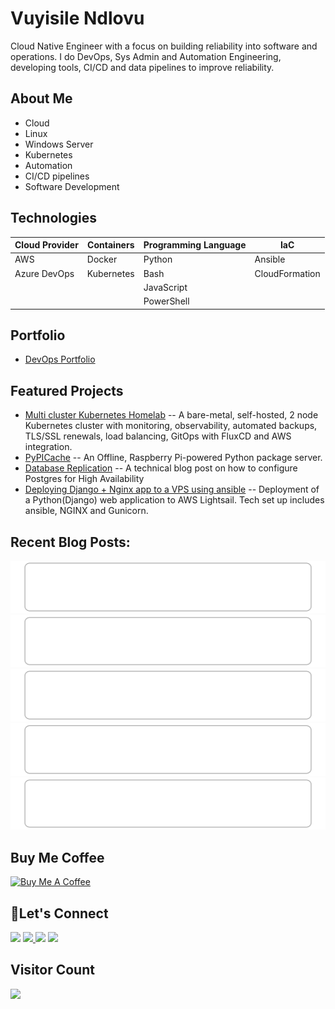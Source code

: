 # Vuyisile Ndlovu

Cloud Native Engineer with a focus on building reliability into software and operations. I do DevOps, Sys Admin and Automation Engineering, developing tools, CI/CD and data pipelines to improve reliability.

## About Me

- Cloud
- Linux
- Windows Server
- Kubernetes
- Automation
- CI/CD pipelines
- Software Development

## Technologies

| Cloud Provider | Containers | Programming Language | IaC            |
| -------------- | ---------- | -------------------- | -------------- |
| AWS            | Docker     | Python               | Ansible        |
| Azure DevOps   | Kubernetes | Bash                 | CloudFormation |
|                |            | JavaScript           |                |
|                |            | PowerShell           |                |

## Portfolio

- [DevOps Portfolio](https://github.com/terrameijar/DevOps-Snippets/)

## Featured Projects

- [Multi cluster Kubernetes Homelab](https://github.com/terrameijar/homelab-infrastructure) -- A bare-metal, self-hosted, 2 node Kubernetes cluster with monitoring, observability, automated backups, TLS/SSL renewals, load balancing, GitOps with FluxCD and AWS integration.
- [PyPICache](https://terrameijar.github.io/PyPICache/) -- An Offline, Raspberry Pi-powered Python package server.
- [Database Replication](https://vuyisile.com/high-availability-in-postgresql-replication-with-docker/) -- A technical blog post on how to configure Postgres for High Availability
- [Deploying Django + Nginx app to a VPS using ansible](https://vuyisile.com/deploying-a-django-nginx-application-to-a-vps-with-ansible/) -- Deployment of a Python(Django) web application to AWS Lightsail. Tech set up includes ansible, NGINX and Gunicorn.

## Recent Blog Posts:

<!-- blog-post-list:start -->
[![Setting Up a Remote Backend for Terraform Using Azure Storage](https://raw.githubusercontent.com/terrameijar/terrameijar/main/blog-post-list-output/Vuyisile_Ndlovu/Setting_Up_a_Remote_Backend_for_Terraform_Using_Azure_Storage.svg)](https://vuyisile.com/setting-up-a-remote-backend-for-terraform-using-azure-storage/)
[![GitOps with ArgoCD](https://raw.githubusercontent.com/terrameijar/terrameijar/main/blog-post-list-output/Vuyisile_Ndlovu/GitOps_with_ArgoCD.svg)](https://vuyisile.com/gitops-with-argocd/)
[![An intro to Helm](https://raw.githubusercontent.com/terrameijar/terrameijar/main/blog-post-list-output/Vuyisile_Ndlovu/An_intro_to_Helm.svg)](https://vuyisile.com/an-intro-to-helm/)
[![From HDD to SSD: How I fixed an I/O Bottleneck in a Kubernetes Node](https://raw.githubusercontent.com/terrameijar/terrameijar/main/blog-post-list-output/Vuyisile_Ndlovu/From_HDD_to_SSD__How_I_fixed_an_I_O_Bottleneck_in_a_Kubernetes_Node.svg)](https://vuyisile.com/from-hdd-to-ssd-how-i-fixed-an-i-o-bottleneck-in-a-kubernetes-node/)
[![May AWS Tech Meet at FlexiWork](https://raw.githubusercontent.com/terrameijar/terrameijar/main/blog-post-list-output/Vuyisile_Ndlovu/May_AWS_Tech_Meet_at_FlexiWork.svg)](https://vuyisile.com/may-aws-tech-meet-at-flexiwork/)


<!-- blog-post-list:end -->

## Buy Me Coffee

<a href="https://www.buymeacoffee.com/vuyisile" target="_blank"><img src="https://cdn.buymeacoffee.com/buttons/v2/default-blue.png" alt="Buy Me A Coffee" style="height: 60px !important;width: 217px !important;" ></a>

## 🤝Let's Connect

<p>
  <a href="https://twitter.com/terrameijar"><img src="https://img.shields.io/badge/twitter-%231DA1F2.svg?&style=for-the-badge&logo=twitter&logoColor=white" height=25></a> 
  <a href="https://www.linkedin.com/in/vuyisile-ndlovu-080b3891/"><img src="https://img.shields.io/badge/linkedin-%230077B5.svg?&style=for-the-badge&logo=linkedin&logoColor=white" height=25> </a>
  <a href="https://dev.to/vndlovu"><img src="https://img.shields.io/badge/dev.to-0A0A0A?style=for-the-badge&logo=devdotto&logoColor=white" height=25></a> 
  <a href="mailto:vuyisilendlovu@gmail.com"><img src="https://img.shields.io/badge/gmail-%EA4225.svg?&style=for-the-badge&logo=gmail&logoColor=red" height=25></a>
</p>

## Visitor Count

![](https://komarev.com/ghpvc/?username=terrameijar)
